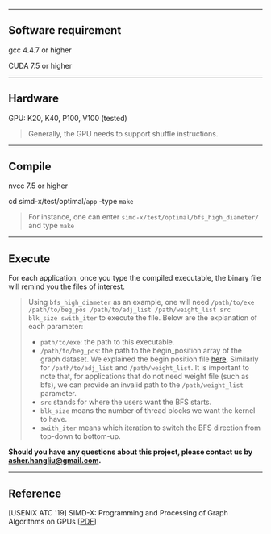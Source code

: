 -----
Software requirement
-----
gcc 4.4.7 or higher 

CUDA 7.5 or higher 

-----
Hardware
------
GPU: K20, K40, P100, V100 (tested)
> Generally, the GPU needs to support shuffle instructions.

-----
Compile
-----
nvcc 7.5 or higher

cd simd-x/test/optimal/``app``
-type ``make``

> For instance, one can enter ``simd-x/test/optimal/bfs_high_diameter/`` and type ``make``


-----
Execute
------

For each application, once you type the compiled executable, the binary file will remind you the files of interest. 

> Using ``bfs_high_diameter`` as an example, one will need ``/path/to/exe /path/to/beg_pos /path/to/adj_list /path/weight_list src blk_size swith_iter`` to execute the file. Below are the explanation of each parameter:
> - `path/to/exe`: the path to this executable.
> - `/path/to/beg_pos`: the path to the begin_position array of the graph dataset. We explained the begin position file [here](https://github.com/asherliu/graph_project_start/blob/master/README.md).
> Similarly for `/path/to/adj_list` and `/path/weight_list`. It is important to note that, for applications that do not need weight file (such as bfs), we can provide an invalid path to the `/path/weight_list` parameter.
> - `src` stands for where the users want the BFS starts.
> - `blk_size` means the number of thread blocks we want the kernel to have.  
> - `swith_iter` means which iteration to switch the BFS direction from top-down to bottom-up. 



**Should you have any questions about this project, please contact us by asher.hangliu@gmail.com.**

-----
Reference
-------
   [USENIX ATC '19] SIMD-X: Programming and Processing of Graph Algorithms on GPUs [[PDF](https://arxiv.org/pdf/1812.04070.pdf)]


